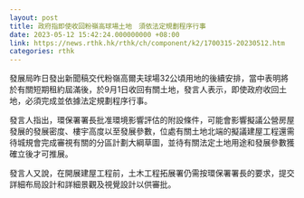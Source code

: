 ```yaml
---
layout: post
title: 政府指即使收回粉嶺高球場土地　須依法定規劃程序行事
date: 2023-05-12 15:42:24.000000000 +08:00
link: https://news.rthk.hk/rthk/ch/component/k2/1700315-20230512.htm
categories: rthk
---
```


發展局昨日發出新聞稿交代粉嶺高爾夫球場32公頃用地的後續安排，當中表明將於有關短期租約屆滿後，於9月1日收回有關土地，發言人表示，即使政府收回土地，必須完成並依據法定規劃程序行事。

發言人指出，環保署署長批准環境影響評估的附設條件，可能會影響擬議公營房屋發展的發展密度、樓宇高度以至發展參數，位處有關土地北端的擬議建屋工程還需待城規會完成審視有關的分區計劃大綱草圖，並待有關法定土地用途和發展參數獲確立後才可推展。

發言人又說，在開展建屋工程前，土木工程拓展署仍需按環保署署長的要求，提交詳細布局設計和詳細景觀及視覺設計以供審批。
